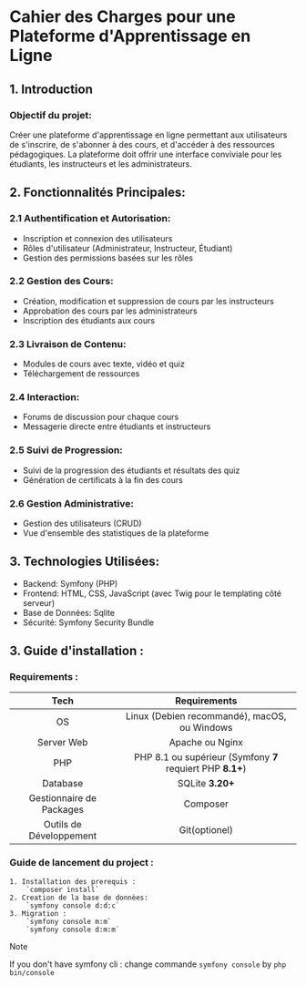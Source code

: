 # Cahier des Charges pour une Plateforme d'Apprentissage en Ligne

## 1. Introduction
### Objectif du projet:


Créer une plateforme d'apprentissage en ligne permettant aux utilisateurs de s'inscrire, de s'abonner à des cours, et d'accéder à des ressources pédagogiques. La plateforme doit offrir une interface conviviale pour les étudiants, les instructeurs et les administrateurs.

## 2. Fonctionnalités Principales:

### 2.1 Authentification et Autorisation:

- Inscription et connexion des utilisateurs
- Rôles d'utilisateur (Administrateur, Instructeur, Étudiant)
- Gestion des permissions basées sur les rôles

### 2.2 Gestion des Cours:

- Création, modification et suppression de cours par les instructeurs
- Approbation des cours par les administrateurs
- Inscription des étudiants aux cours

### 2.3 Livraison de Contenu:

- Modules de cours avec texte, vidéo et quiz
- Téléchargement de ressources

### 2.4 Interaction:

- Forums de discussion pour chaque cours
- Messagerie directe entre étudiants et instructeurs

### 2.5 Suivi de Progression:

- Suivi de la progression des étudiants et résultats des quiz
- Génération de certificats à la fin des cours

### 2.6 Gestion Administrative:

- Gestion des utilisateurs (CRUD)
- Vue d'ensemble des statistiques de la plateforme

## 3. Technologies Utilisées:
- Backend: Symfony (PHP)
- Frontend: HTML, CSS, JavaScript (avec Twig pour le templating côté serveur)
- Base de Données: Sqlite
- Sécurité: Symfony Security Bundle

## 3. Guide d'installation : 
### Requirements : 

| Tech | Requirements | 
| :----: | :------------: |
| OS | Linux (Debien recommandé), macOS, ou Windows |
| Server Web | Apache ou Nginx |
| PHP | PHP 8.1 ou supérieur (Symfony **7** requiert PHP **8.1+**) |
| Database | SQLite **3.20+** |
| Gestionnaire de Packages | Composer |
| Outils de Développement | Git(optionel) |

### Guide de lancement du project :
    1. Installation des prerequis : 
        `composer install`
    2. Creation de la base de donnèes:
        `symfony console d:d:c`
    3. Migration :
        `symfony console m:m`
        `symfony console d:m:m`        
    

> [!NOTE]
> If you don't have symfony cli : change commande `symfony console` by `php bin/console`